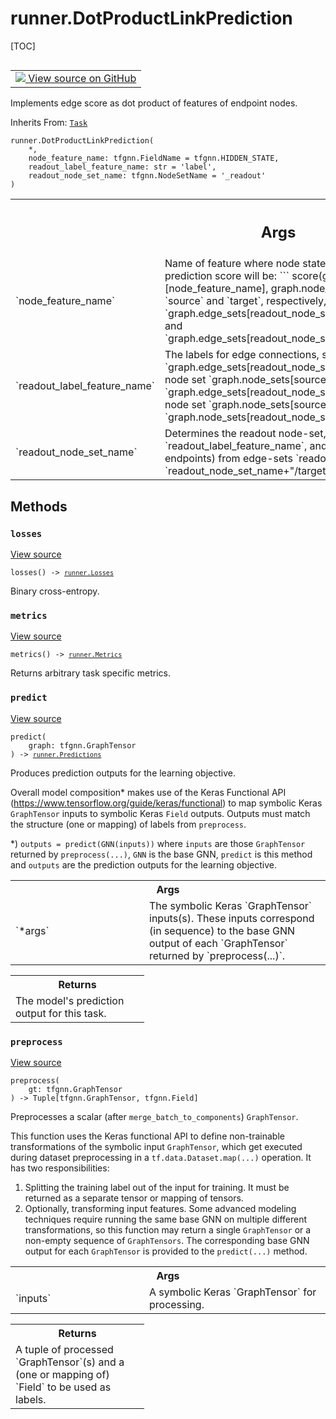 <!-- lint-g3mark -->

# runner.DotProductLinkPrediction

[TOC]

<!-- Insert buttons and diff -->

<table class="tfo-notebook-buttons tfo-api nocontent" align="left">
<td>
  <a target="_blank" href="https://github.com/tensorflow/gnn/tree/master/tensorflow_gnn/runner/tasks/link_prediction.py#L162-L171">
    <img src="https://www.tensorflow.org/images/GitHub-Mark-32px.png" />
    View source on GitHub
  </a>
</td>
</table>

Implements edge score as dot product of features of endpoint nodes.

Inherits From: [`Task`](../runner/Task.md)

<pre class="devsite-click-to-copy prettyprint lang-py tfo-signature-link">
<code>runner.DotProductLinkPrediction(
    *,
    node_feature_name: tfgnn.FieldName = tfgnn.HIDDEN_STATE,
    readout_label_feature_name: str = &#x27;label&#x27;,
    readout_node_set_name: tfgnn.NodeSetName = &#x27;_readout&#x27;
)
</code></pre>

<!-- Placeholder for "Used in" -->

<!-- Tabular view -->

 <table class="responsive fixed orange">
<colgroup><col width="214px"><col></colgroup>
<tr><th colspan="2"><h2 class="add-link">Args</h2></th></tr>

<tr>
<td>
`node_feature_name`<a id="node_feature_name"></a>
</td>
<td>
Name of feature where node state for link-prediction
is read from. The final link prediction score will be:
```
  score(graph.node_sets[source][node_feature_name],
        graph.node_sets[target][node_feature_name])
```
where `source` and `target`, respectively, are:
`graph.edge_sets[readout_node_set_name+"/source"].adjacency.source_name`
and
`graph.edge_sets[readout_node_set_name+"/target"].adjacency.source_name`
</td>
</tr><tr>
<td>
`readout_label_feature_name`<a id="readout_label_feature_name"></a>
</td>
<td>
The labels for edge connections,
source nodes
`graph.edge_sets[readout_node_set_name+"/source"].adjacency.source` in
node set `graph.node_sets[source]` against target nodes
`graph.edge_sets[readout_node_set_name+"/target"].adjacency.source` in
node set `graph.node_sets[source]`, must be stored in
`graph.node_sets[readout_node_set_name][readout_label_feature_name]`.
</td>
</tr><tr>
<td>
`readout_node_set_name`<a id="readout_node_set_name"></a>
</td>
<td>
Determines the readout node-set, which must have
feature `readout_label_feature_name`, and must receive connections (at
target endpoints) from edge-sets `readout_node_set_name+"/source"` and
`readout_node_set_name+"/target"`.
</td>
</tr>
</table>

## Methods

<h3 id="losses"><code>losses</code></h3>

<a target="_blank" class="external" href="https://github.com/tensorflow/gnn/tree/master/tensorflow_gnn/runner/tasks/link_prediction.py#L154-L156">View
source</a>

<pre class="devsite-click-to-copy prettyprint lang-py tfo-signature-link">
<code>losses() -> <a href="../runner/Losses.md"><code>runner.Losses</code></a>
</code></pre>

Binary cross-entropy.

<h3 id="metrics"><code>metrics</code></h3>

<a target="_blank" class="external" href="https://github.com/tensorflow/gnn/tree/master/tensorflow_gnn/runner/tasks/link_prediction.py#L158-L159">View
source</a>

<pre class="devsite-click-to-copy prettyprint lang-py tfo-signature-link">
<code>metrics() -> <a href="../runner/Metrics.md"><code>runner.Metrics</code></a>
</code></pre>

Returns arbitrary task specific metrics.

<h3 id="predict"><code>predict</code></h3>

<a target="_blank" class="external" href="https://github.com/tensorflow/gnn/tree/master/tensorflow_gnn/runner/tasks/link_prediction.py#L144-L152">View
source</a>

<pre class="devsite-click-to-copy prettyprint lang-py tfo-signature-link">
<code>predict(
    graph: tfgnn.GraphTensor
) -> <a href="../runner/Predictions.md"><code>runner.Predictions</code></a>
</code></pre>

Produces prediction outputs for the learning objective.

Overall model composition\* makes use of the Keras Functional API
(<https://www.tensorflow.org/guide/keras/functional>) to map symbolic Keras
`GraphTensor` inputs to symbolic Keras `Field` outputs. Outputs must match the
structure (one or mapping) of labels from `preprocess`.

\*) `outputs = predict(GNN(inputs))` where `inputs` are those `GraphTensor`
returned by `preprocess(...)`, `GNN` is the base GNN, `predict` is this method
and `outputs` are the prediction outputs for the learning objective.

<!-- Tabular view -->

 <table class="responsive fixed orange">
<colgroup><col width="214px"><col></colgroup>
<tr><th colspan="2">Args</th></tr>

<tr>
<td>
`*args`
</td>
<td>
The symbolic Keras `GraphTensor` inputs(s). These inputs correspond
(in sequence) to the base GNN output of each `GraphTensor` returned by
`preprocess(...)`.
</td>
</tr>
</table>

<!-- Tabular view -->

 <table class="responsive fixed orange">
<colgroup><col width="214px"><col></colgroup>
<tr><th colspan="2">Returns</th></tr>
<tr class="alt">
<td colspan="2">
The model's prediction output for this task.
</td>
</tr>

</table>

<h3 id="preprocess"><code>preprocess</code></h3>

<a target="_blank" class="external" href="https://github.com/tensorflow/gnn/tree/master/tensorflow_gnn/runner/tasks/link_prediction.py#L134-L142">View
source</a>

<pre class="devsite-click-to-copy prettyprint lang-py tfo-signature-link">
<code>preprocess(
    gt: tfgnn.GraphTensor
) -> Tuple[tfgnn.GraphTensor, tfgnn.Field]
</code></pre>

Preprocesses a scalar (after `merge_batch_to_components`) `GraphTensor`.

This function uses the Keras functional API to define non-trainable
transformations of the symbolic input `GraphTensor`, which get executed during
dataset preprocessing in a `tf.data.Dataset.map(...)` operation. It has two
responsibilities:

1.  Splitting the training label out of the input for training. It must be
    returned as a separate tensor or mapping of tensors.
2.  Optionally, transforming input features. Some advanced modeling techniques
    require running the same base GNN on multiple different transformations, so
    this function may return a single `GraphTensor` or a non-empty sequence of
    `GraphTensors`. The corresponding base GNN output for each `GraphTensor` is
    provided to the `predict(...)` method.

<!-- Tabular view -->

 <table class="responsive fixed orange">
<colgroup><col width="214px"><col></colgroup>
<tr><th colspan="2">Args</th></tr>

<tr>
<td>
`inputs`
</td>
<td>
A symbolic Keras `GraphTensor` for processing.
</td>
</tr>
</table>

<!-- Tabular view -->

 <table class="responsive fixed orange">
<colgroup><col width="214px"><col></colgroup>
<tr><th colspan="2">Returns</th></tr>
<tr class="alt">
<td colspan="2">
A tuple of processed `GraphTensor`(s) and a (one or mapping of) `Field` to
be used as labels.
</td>
</tr>

</table>
